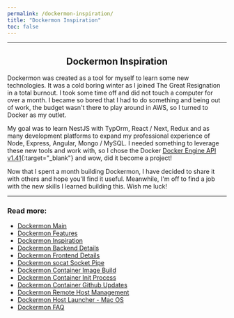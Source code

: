 ```yaml
---
permalink: /dockermon-inspiration/
title: "Dockermon Inspiration"
toc: false
---
```


<hr />

<h2 align="center">
 Dockermon Inspiration
</h2>

Dockermon was created as a tool for myself to learn some new technologies. It was a cold boring winter as I joined The Great Resignation in a total burnout. I took some time off and did not touch a computer for over a month. I became so bored that I had to do something and being out of work, the budget wasn't there to play around in AWS, so I turned to Docker as my outlet. 

My goal was to learn NestJS with TypOrm, React / Next, Redux and as many development platforms to expand my professional experience of Node, Express, Angular, Mongo / MySQL.  I needed something to leverage these new tools and work with, so I chose the Docker [Docker Engine API v1.41](https://docs.docker.com/engine/api/v1.41){:target="_blank"} and wow, did it become a project! 

Now that I spent a month building Dockermon, I have decided to share it with others and hope you'll find it useful. Meanwhile, I'm off to find a job with the new skills I learned building this. Wish me luck!


<hr />

### Read more:

- [Dockermon Main](/dockermon)
- [Dockermon Features](/dockermon/dockermon-features)
- [Dockermon Inspiration](/dockermon/dockermon-inspiration)
- [Dockermon Backend Details](/dockermon/dockermon-backend)
- [Dockermon Frontend Details](/dockermon/dockermon-frontend)
- [Dockermon socat Socket Pipe](/dockermon/dockermon-socat)
- [Dockermon Container Image Build](/dockermon/dockermon-container-build)
- [Dockermon Container Init Process](/dockermon/dockermon-init)
- [Dockermon Container Github Updates](/dockermon/dockermon-remote-updates)
- [Dockermon Remote Host Management](/dockermon/dockermon-remote-hosts)
- [Dockermon Host Launcher - Mac OS](/dockermon/dockermon-host-launcher)
- [Dockermon FAQ](/dockermon/dockermon-faq)


